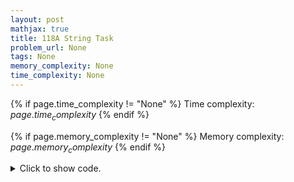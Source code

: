 ```yaml
---
layout: post
mathjax: true
title: 118A String Task
problem_url: None
tags: None
memory_complexity: None
time_complexity: None
---
```




{% if page.time_complexity != "None" %}
Time complexity: ${{ page.time_complexity }}$
{% endif %}

{% if page.memory_complexity != "None" %}
Memory complexity: ${{ page.memory_complexity }}$
{% endif %}

<details>
<summary>
<p style="display:inline">Click to show code.</p>
</summary>
```cpp
{% raw %}
using namespace std;
vector<char> vowels = {'a', 'e', 'i', 'o', 'u', 'y'};
bool isvowel(char c)
{
    c = tolower(c);
    return find(vowels.begin(), vowels.end(), c) != vowels.end();
}
bool isconsonant(char c)
{
    c = tolower(c);
    return find(vowels.begin(), vowels.end(), c) == vowels.end();
}
int main(void)
{
    string s, ans;
    cin >> s;
    for (auto c : s)
    {
        if (isvowel(c))
            continue;
        else if (isconsonant(c))
        {
            ans += ".";
            ans += tolower(c);
        }
        else
            ans += c;
    }
    cout << ans << endl;
    return 0;
}

{% endraw %}
```
</details>

